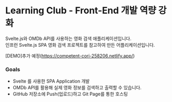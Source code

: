 # Learning Club - Front-End 개발 역량 강화

Svelte.js와 OMDb API를 사용하는 영화 검색 애플리케이션입니다.<br>
인프런 Svelte.js SPA 영화 검색 프로젝트를 참고하여 만든 어플리케이션입니다.


[DEMO]추가 예정(https://competent-cori-258206.netlify.app/)

### Goals

- Svelte 를 사용한 SPA Application 개발 
- OMDb API를 활용해 실제 영화 정보를 검색하고 출력할 수 있습니다.
- GitHub 저장소에 Push(업로드)하고 Git Page를 통한 호스팅